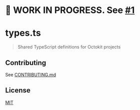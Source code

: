 # 🚧 WORK IN PROGRESS. See [#1](https://github.com/octokit/types.ts/pull/1)

# types.ts

> Shared TypeScript definitions for Octokit projects

## Contributing

See [CONTRIBUTING.md](CONTRIBUTING.md)
  
## License

[MIT](LICENSE)
